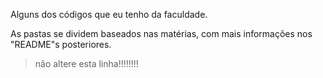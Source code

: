 Alguns dos códigos que eu tenho da faculdade.

As pastas se dividem baseados nas matérias, com mais informações nos "README"s posteriores.

> não altere esta linha!!!!!!!!
